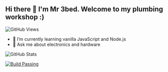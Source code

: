 ## Hi there 👋 I'm Mr 3bed. Welcome to my plumbing workshop :) 
![GitHub Views](https://komarev.com/ghpvc/?username=onebyte0x00)

- 🌱 I’m currently learning vanilla JavaScript and Node.js
- 💬 Ask me about electronics and hardware
   
<!--
**onebyte0x00/onebyte0x00** is a ✨ _special_ ✨ repository because its `README.md` (this file) appears on your GitHub profile.

Here are some ideas to get you started:

- 🔭 I’m currently working on ...
- 🌱 I’m currently learning ...el
- 👯 I’m looking to collaborate on ...
- 🤔 I’m looking for help with ...
- 💬 Ask me about ...
- 📫 How to reach me: ...
- 😄 Pronouns: ...
- ⚡ Fun fact: ...
-->  
![GitHub Stats](https://github-readme-stats.vercel.app/api?username=onebyte0x00&show_icons=true&theme=radical)

[![Build Passing](https://img.shields.io/badge/build-passing-brightgreen)](https://github.com/onebyte0x00/onebyte0x00)
